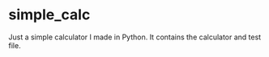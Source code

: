 # simple_calc
Just a simple calculator I made in Python. It contains the calculator and test file. 
